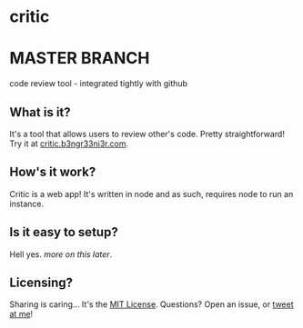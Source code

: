 critic
======

# MASTER BRANCH


code review tool - integrated tightly with github

## What is it?

It's a tool that allows users to review other's code. Pretty straightforward!  
Try it at [critic.b3ngr33ni3r.com](http://critic.b3ngr33ni3r.com).

## How's it work?

Critic is a web app! It's written in node and as such, requires node to run an instance.

## Is it easy to setup?

Hell yes. _more on this later_.

## Licensing?

Sharing is caring... It's the [MIT License](./blob/master/LICENSE). Questions? Open an issue, or [tweet at me](https://twitter.com/b3ngr33ni3r)!